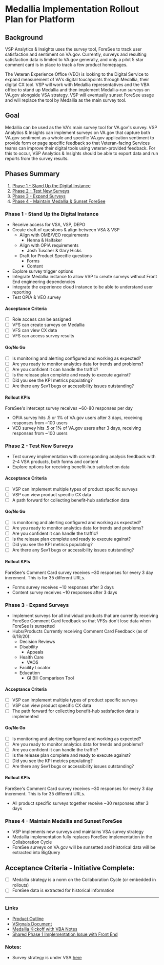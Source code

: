 # Medallia Implementation Rollout Plan for Platform

## Background
VSP Analytics & Insights uses the survey tool, ForeSee to track user satisfaction and sentiment on VA.gov. Currently, surveys and resulting satisfaction data is limited to VA.gov generally, and only a pilot 5 star comment card is in place to track a few product homepages.

The Veteran Experience Office (VEO) is looking to the Digital Service to expand measurement of VA's digital touchpoints through Medallia, their digital CX tool. VSP will work with Medallia representatives and the VBA office to stand up Medallia and then implement Medallia-run surveys on VA.gov alongside VSA strategy. VSP will eventually sunset ForeSee usage and will replace the tool by Medallia as the main survey tool.

## Goal
Medallia can be used as the VA's main survey tool for VA.gov's survey. VSP Analytics & Insights can implement surveys on VA.gov that capture both VA.gov sentiment as a whole and specific VA.gov application sentiment to provide form or page specific feedback so that Veteran-facing Services teams can improve their digital tools using veteran-provided feedback. For this to occur, VSP Analytics & Insights should be able to export data and run reports from the survey results.

## Phases Summary

1. [Phase 1 - Stand Up the Digital Instance](#phase-1---stand-up-the-digital-instance)
2. [Phase 2 - Test New Surveys](#phase-2---test-new-surveys)
3. [Phase 3 - Expand Surveys](#phase-3---expand-surveys)
4. [Phase 4 - Maintain Medallia & Sunset ForeSee](#phase-4---maintain-medallia-and-sunset-foresee)

### Phase 1 - Stand Up the Digital Instance
- Receive access for VSA, VSP, DEPO
- Create draft of questions & align between VSA & VSP
    - Align with OMB/VEO requirements
		- Henna & Halfaker
    - Align with OPIA requirements
		- Josh Tuscher & Gary Hicks
    - Draft for Product Specific questions
		- Forms
		- Content
- Explore survey trigger options
- Integrate Medallia instance to allow VSP to create surveys without Front End engineering dependencies
- Integrate the experience cloud instance to be able to understand user reporting
- Test OPIA & VEO survey

#### Acceptance Criteria
- [ ] Role access can be assigned
- [ ] VFS can create surveys on Medallia
- [ ] VFS can view CX data
- [ ] VFS can access survey results
#### Go/No Go
- [ ] Is monitoring and alerting configured and working as expected?
- [ ] Are you ready to monitor analytics data for trends and problems?
- [ ] Are you confident it can handle the traffic?
- [ ] Is the release plan complete and ready to execute against?
- [ ] Did you see the KPI metrics populating?
- [ ] Are there any Sev1 bugs or accessibility issues outstanding?
#### Rollout KPIs
ForeSee's intercept survey receives ~60-80 responses per day
- OPIA survey hits .5 or 1% of VA.gov users after 3 days, receiving responses from ~100 users
- VEO survey hits .5 or 1% of VA.gov users after 3 days, receiving responses from ~100 users

### Phase 2 - Test New Surveys
- Test survey implementation with corresponding analysis feedback with 2-4 VSA products, both forms and content
- Explore options for receiving benefit-hub satisfaction data

#### Acceptance Criteria
- [ ] VSP can implement multiple types of product specific surveys
- [ ] VSP can view product specific CX data
- [ ] A path forward for collecting benefit-hub satisfaction data
#### Go/No Go
- [ ] Is monitoring and alerting configured and working as expected?
- [ ] Are you ready to monitor analytics data for trends and problems?
- [ ] Are you confident it can handle the traffic?
- [ ] Is the release plan complete and ready to execute against?
- [ ] Did you see the KPI metrics populating?
- [ ] Are there any Sev1 bugs or accessibility issues outstanding?
#### Rollout KPIs
ForeSee's Comment Card survey receives ~30 responses for every 3 day increment. This is for 35 different URLs.
- Forms survey receives ~10 responses after 3 days
- Content survey receives ~10 responses after 3 days

### Phase 3 - Expand Surveys
- Implement surveys for all individual products that are currently receiving ForeSee Comment Card feedback so that VFSs don't lose data when ForeSee is sunsetted
- Hubs/Products Currently receiving Comment Card Feedback (as of 6/18/20):
    - Decision Reviews
    - Disability
       - Appeals
    -  Health Care
       - VAOS
    -  Facility Locator
    -  Education
       -  GI Bill Comparison Tool

#### Acceptance Criteria
- [ ] VSP can implement multiple types of product specific surveys
- [ ] VSP can view product specific CX data
- [ ] The path forward for collecting benefit-hub satisfaction data is implemented
#### Go/No Go
- [ ] Is monitoring and alerting configured and working as expected?
- [ ] Are you ready to monitor analytics data for trends and problems?
- [ ] Are you confident it can handle the traffic?
- [ ] Is the release plan complete and ready to execute against?
- [ ] Did you see the KPI metrics populating?
- [ ] Are there any Sev1 bugs or accessibility issues outstanding?
#### Rollout KPIs
ForeSee's Comment Card survey receives ~30 responses for every 3 day increment. This is for 35 different URLs.
- All product specific surveys together receive ~30 responses after 3 days

### Phase 4 - Maintain Medallia and Sunset ForeSee
- VSP implements new surveys and maintains VSA survey strategy
- Medallia implementation fully replaces ForeSee implementation in the Collaboration Cycle
- ForeSee surveys on VA.gov will be sunsetted and historical data will be extracted into BigQuery

## Acceptance Criteria - Initiative Complete:
- [ ] Medallia strategy is a norm on the Collaboration Cycle (or embedded in rollouts)
- [ ] ForeSee data is extracted for historical information
---

### Links
- [Product Outline](https://github.com/department-of-veterans-affairs/va.gov-team/blob/master/platform/analytics/medallia-product-outline.md)
- [VSignals Document](https://github.com/department-of-veterans-affairs/va.gov-team/blob/master/teams/vsp/teams/insights-analytics/analytics-tools/vsignals.md)
- [Medallia Kickoff with VBA Notes](https://github.com/department-of-veterans-affairs/va.gov-team/issues/4649#issuecomment-576377268)
- [Shared Phase 1 Implementation Issue with Front End](https://github.com/department-of-veterans-affairs/va.gov-team/blob/master/teams/vsp/teams/insights-analytics/analytics-tools/vsignals.md)

### Notes:
- Survey strategy is under VSA [here](https://docs.google.com/document/d/1KCvHwlIaoEzpg9xjUsGu1raEORXh1jJKyWULi7jZMUw/edit)
